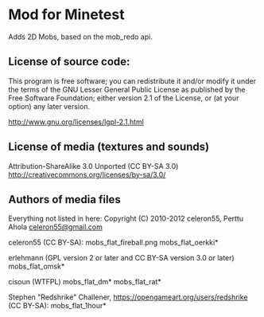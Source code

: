 Mod for Minetest
================

Adds 2D Mobs, based on the mob_redo api.

License of source code:
-----------------------
This program is free software; you can redistribute it and/or modify
it under the terms of the GNU Lesser General Public License as published by
the Free Software Foundation; either version 2.1 of the License, or
(at your option) any later version.

http://www.gnu.org/licenses/lgpl-2.1.html

License of media (textures and sounds)
--------------------------------------
Attribution-ShareAlike 3.0 Unported (CC BY-SA 3.0)
http://creativecommons.org/licenses/by-sa/3.0/

Authors of media files
-----------------------
Everything not listed in here:
Copyright (C) 2010-2012 celeron55, Perttu Ahola <celeron55@gmail.com>

celeron55 (CC BY-SA):
  mobs_flat_fireball.png
  mobs_flat_oerkki*

erlehmann (GPL version 2 or later and CC BY-SA version 3.0 or later)
  mobs_flat_omsk*

cisoun (WTFPL)
  mobs_flat_dm*
  mobs_flat_rat*

Stephen "Redshrike" Challener, https://opengameart.org/users/redshrike (CC BY-SA):
  mobs_flat_1hour*
